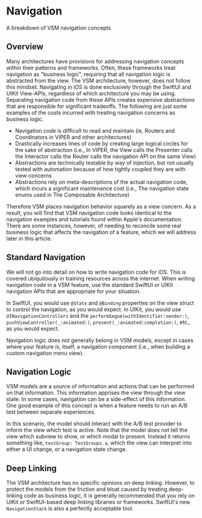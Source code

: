 # Navigation

A breakdown of VSM navigation concepts

## Overview

Many architectures have provisions for addressing navigation concepts within their patterns and frameworks. Often, these frameworks treat navigation as "business logic", requiring that all navigation logic is abstracted from the view. The VSM architecture, however, does not follow this mindset. Navigating in iOS is done exclusively through the SwiftUI and UIKit View-APIs, regardless of which architecture you may be using. Separating navigation code from these APIs creates expensive abstractions that are responsible for significant tradeoffs. The following are just some examples of the costs incurred with treating navigation concerns as business logic.

- Navigation code is difficult to read and maintain (ie, Routers and Coordinators in VIPER and other architectures)
- Drastically increases lines of code by creating large logical circles for the sake of abstraction (i.e., In VIPER, the View calls the Presenter calls the Interactor calls the Router calls the navigation API on the same View)
- Abstractions are technically testable by way of injection, but not usually tested with automation because of how tightly coupled they are with view concerns
- Abstractions rely on meta-descriptions of the actual navigation code, which incurs a significant maintenance cost (i.e., The navigation state enums used in The Composable Architecture)

Therefore VSM places navigation behavior squarely as a view concern. As a result, you will find that VSM navigation code looks identical to the navigation examples and tutorials found within Apple's documentation. There are some instances, however, of needing to reconcile some real business logic that affects the navigation of a feature, which we will address later in this article.

## Standard Navigation

We will not go into detail on how to write navigation code for iOS. This is covered ubiquitously in training resources across the internet. When writing navigation code in a VSM feature, use the standard SwiftUI or UIKit navigation APIs that are appropriate for your situation.

In SwiftUI, you would use `@State` and `@Binding` properties on the view struct to control the navigation, as you would expect. In UIKit, you would use `UINavigationControllers` and the `performSegue(withIdentifier:sender:)`, `pushViewController(_:animated:)`, `present(_:animated:completion:)`, etc., as you would expect.

Navigation logic does not generally belong in VSM models, except in cases where your feature _is_, itself, a navigation component (i.e., when building a custom navigation menu view).

## Navigation Logic

VSM models are a source of information and actions that can be performed on that information. This information apprises the view through the view state. In some cases, navigation can be a side-effect of this information. One good example of this concept is when a feature needs to run an A/B test between separate experiences.

In this scenario, the model should interact with the A/B test provider to inform the view which test is active. Note that the model does not tell the view which subview to show, or which modal to present. Instead it returns something like, `testGroup: TestGroups.a`, which the view can interpret into either a UI change, or a navigation state change.

## Deep Linking

The VSM architecture has no specific opinions on deep linking. However, to protect the models from the friction and bloat caused by treating deep-linking code as business logic, it is generally recommended that you rely on UIKit or SwiftUI-based deep linking libraries or frameworks. SwiftUI's new `NavigationStack` is also a perfectly acceptable tool.
